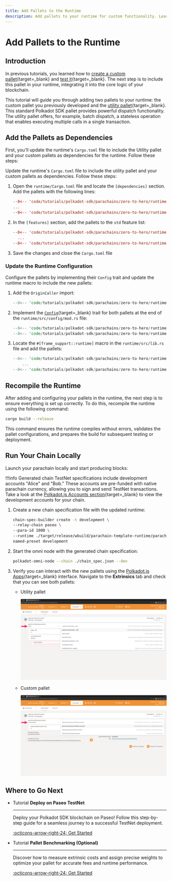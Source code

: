 ```yaml
---
title: Add Pallets to the Runtime
description: Add pallets to your runtime for custom functionality. Learn to configure and integrate pallets in Polkadot SDK-based blockchains.
---
```


# Add Pallets to the Runtime

## Introduction

In previous tutorials, you learned how to [create a custom pallet](/tutorials/polkadot-sdk/parachains/zero-to-hero/build-custom-pallet/){target=\_blank} and [test it](/tutorials/polkadot-sdk/parachains/zero-to-hero/pallet-unit-testing/){target=\_blank}. The next step is to include this pallet in your runtime, integrating it into the core logic of your blockchain.

This tutorial will guide you through adding two pallets to your runtime: the custom pallet you previously developed and the [utility pallet](https://paritytech.github.io/polkadot-sdk/master/pallet_utility/index.html){target=\_blank}. This standard Polkadot SDK pallet provides powerful dispatch functionality. The utility pallet offers, for example, batch dispatch, a stateless operation that enables executing multiple calls in a single transaction.

## Add the Pallets as Dependencies

First, you'll update the runtime's `Cargo.toml` file to include the Utility pallet and your custom pallets as dependencies for the runtime. Follow these steps:

Update the runtime's `Cargo.toml` file to include the utility pallet and your custom pallets as dependencies. Follow these steps:

1. Open the `runtime/Cargo.toml` file and locate the `[dependencies]` section. Add the pallets with the following lines:

    ```toml hl_lines="3-4"
    --8<-- 'code/tutorials/polkadot-sdk/parachains/zero-to-hero/runtime/Cargo.toml:19:19'
    ...
    --8<-- 'code/tutorials/polkadot-sdk/parachains/zero-to-hero/runtime/Cargo.toml:74:75'
    ```

2. In the `[features]` section, add the pallets to the `std` feature list:

    ```toml hl_lines="5-6"
    --8<-- 'code/tutorials/polkadot-sdk/parachains/zero-to-hero/runtime/Cargo.toml:77:79'
      ...
    --8<-- 'code/tutorials/polkadot-sdk/parachains/zero-to-hero/runtime/Cargo.toml:132:134'
    ```

3. Save the changes and close the `Cargo.toml` file

### Update the Runtime Configuration

Configure the pallets by implementing their `Config` trait and update the runtime macro to include the new pallets:

1. Add the `OriginCaller` import:

    ```rust
    --8<-- 'code/tutorials/polkadot-sdk/parachains/zero-to-hero/runtime/src/configs/mod.rs:56:56'
    ```

2. Implement the [`Config`](https://paritytech.github.io/polkadot-sdk/master/pallet_utility/pallet/trait.Config.html){target=\_blank} trait for both pallets at the end of the `runtime/src/config/mod.rs` file:

    ```rust
    --8<-- 'code/tutorials/polkadot-sdk/parachains/zero-to-hero/runtime/src/configs/mod.rs:314:330'
    --8<-- 'code/tutorials/polkadot-sdk/parachains/zero-to-hero/runtime/src/configs/mod.rs:332:332'
    ```

3. Locate the `#[frame_support::runtime]` macro in the `runtime/src/lib.rs` file and add the pallets:

    ```rust hl_lines="5-9"
    --8<-- 'code/tutorials/polkadot-sdk/parachains/zero-to-hero/runtime/src/lib.rs:253:255'
        ...
    --8<-- 'code/tutorials/polkadot-sdk/parachains/zero-to-hero/runtime/src/lib.rs:315:320'
    ```

## Recompile the Runtime

After adding and configuring your pallets in the runtime, the next step is to ensure everything is set up correctly. To do this, recompile the runtime using the following command:

```bash
cargo build --release
```

This command ensures the runtime compiles without errors, validates the pallet configurations, and prepares the build for subsequent testing or deployment.

## Run Your Chain Locally

Launch your parachain locally and start producing blocks:

!!!info 
    Generated chain TestNet specifications include development accounts "Alice" and "Bob." These accounts are pre-funded with native parachain currency, allowing you to sign and send TestNet transactions. Take a look at the [Polkadot.js Accounts section](https://polkadot.js.org/apps/#/accounts){target=\_blank} to view the development accounts for your chain.

1. Create a new chain specification file with the updated runtime:

    ```bash
    chain-spec-builder create -t development \
    --relay-chain paseo \
    --para-id 1000 \
    --runtime ./target/release/wbuild/parachain-template-runtime/parachain_template_runtime.compact.compressed.wasm \
    named-preset development
    ```

2. Start the omni node with the generated chain specification:

    ```bash
    polkadot-omni-node --chain ./chain_spec.json --dev
    ```

3. Verify you can interact with the new pallets using the [Polkadot.js Apps](https://polkadot.js.org/apps/?rpc=ws%3A%2F%2F127.0.0.1%3A9944#/extrinsics){target=\_blank} interface. Navigate to the **Extrinsics** tab and check that you can see both pallets:
    - Utility pallet

        ![](/images/tutorials/polkadot-sdk/parachains/zero-to-hero/add-pallets-to-runtime/add-pallets-to-runtime-1.webp)
    

    - Custom pallet

        ![](/images/tutorials/polkadot-sdk/parachains/zero-to-hero/add-pallets-to-runtime/add-pallets-to-runtime-2.webp)

## Where to Go Next

<div class="grid cards" markdown>

-   <span class="badge tutorial">Tutorial</span> __Deploy on Paseo TestNet__

    ---

    Deploy your Polkadot SDK blockchain on Paseo! Follow this step-by-step guide for a seamless journey to a successful TestNet deployment.

    [:octicons-arrow-right-24: Get Started](/tutorials/polkadot-sdk/parachains/zero-to-hero/deploy-to-testnet/)

-   <span class="badge tutorial">Tutorial</span> __Pallet Benchmarking (Optional)__

    ---

    Discover how to measure extrinsic costs and assign precise weights to optimize your pallet for accurate fees and runtime performance.

    [:octicons-arrow-right-24: Get Started](/tutorials/polkadot-sdk/parachains/zero-to-hero/pallet-benchmarking/)

</div>
